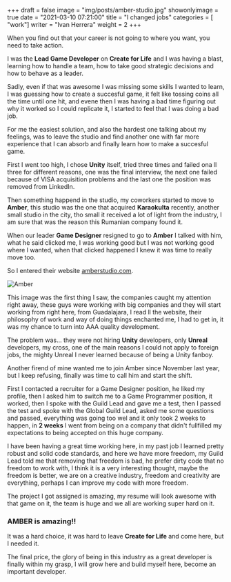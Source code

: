 +++
draft = false
image = "img/posts/amber-studio.jpg"
showonlyimage = true
date = "2021-03-10 07:21:00"
title = "I changed jobs"
categories = [ "work"]
writer = "Ivan Herrera"
weight = 2
+++

When you find out that your career is not going to where you want, you need to take action.
<!--more-->

I was the **Lead Game Developer** on **Create for Life** and I was having a blast, learning how to handle a team, how to take good strategic decisions and how to behave as a leader.

Sadly, even if that was awesome I was missing some skills I wanted to learn, I was guessing how to create a succesful game, it felt like tossing coins all the time until one hit, and evene then I was having a bad time figuring out why it worked so I could replicate it, I started to feel that I was doing a bad job.

For me the easiest solution, and also the hardest one talking about my feelings, was to leave the studio and find another one with far more experience that I can absorb and finally learn how to make a succesful game.

First I went too high, I chose **Unity** itself, tried three times and failed ona ll three for different reasons, one was the final interview, the next one failed because of VISA acquisition problems and the last one the position was removed from LinkedIn.

Then something happend in the studio, my coworkers started to move to **Amber**, this studio was the one that acquired **Karaokulta** recently, another small studio in the city, tho small it received a lot of light from the industry, I am sure that was the reason this Rumanian company found it.

When our leader **Game Designer** resigned to go to **Amber** I talked with him, what he said clicked me, I was working good but I was not working good where I wanted, when that clicked happened I knew it was time to really move too.

So I entered their website [amberstudio.com](https://amberstudio.com).

![Amber](/img/posts/amber-studio.jpg "Amber")

This image was the first thing I saw, the companies caught my attention right away, these guys were working with big companies and they will start working from right here, from Guadalajara, I read ll the website, their philosophy of work and way of doing things enchanted me, I had to get in, it was my chance to turn into AAA quality development.

The problem was... they were not hiring **Unity** developers, only **Unreal** developers, my cross, one of the main reasons I could not apply to foreign jobs, the mighty Unreal I never learned because of being a Unity fanboy.

Another firend of mine wanted me to join Amber since November last year, but I keep refusing, finally was time to call him and start the shift.

First I contacted a recruiter for a Game Designer position, he liked my profile, then I asked him to switch me to a Game Programmer position, it worked, then I spoke with the Guild Lead and gave me a test, then I passed the test and spoke with the Global Guild Lead, asked me some questions and passed, everything was going too wel and it only took 2 weeks to happen, in **2 weeks** I went from being on a company that didn't fullfilled my expectations to being accepted on this huge company.

I have been having a great time working here, in my past job I learned pretty robust and solid code standards, and here we have more freedom, my Guild Lead told me that removing that freedom is bad, he prefer dirty code that no freedom to work with, I think it is a very interesting thought, maybe the freedom is better, we are on a creative industry, freedom and creativity are everything, perhaps I can improve my code with more freedom.

The project I got assigned is amazing, my resume will look awesome with that game on it, the team is huge and we all are working super hard on it.

### **AMBER is amazing!!**

It was a hard choice, it was hard to leave **Create for Life** and come here, but I needed it.

The final price, the glory of being in this industry as a great developer is finally within my grasp, I will grow here and build myself here, become an important developer.